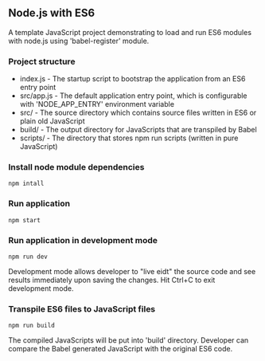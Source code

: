 ## Node.js with ES6

A template JavaScript project demonstrating to load and run ES6 modules with node.js using 'babel-register' module.

### Project structure

* index.js - The startup script to bootstrap the application from an ES6 entry point
* src/app.js - The default application entry point, which is configurable with 'NODE_APP_ENTRY' environment variable
* src/ - The source directory which contains source files written in ES6 or plain old JavaScript
* build/ - The output directory for JavaScripts that are transpiled by Babel
* scripts/ - The directory that stores npm run scripts (written in pure JavaScript)


### Install node module dependencies
```
npm intall
```

### Run application
```
npm start
```

### Run application in development mode
```
npm run dev
```
Development mode allows developer to "live eidt" the source code and see results immediately upon saving the changes. Hit Ctrl+C to exit development mode.

### Transpile ES6 files to JavaScript files
```
npm run build
```
The compiled JavaScripts will be put into 'build' directory. Developer can compare the Babel generated JavaScript with the original ES6 code.

